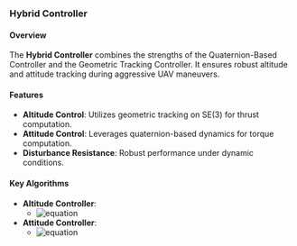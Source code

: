 ### Hybrid Controller

#### Overview
The **Hybrid Controller** combines the strengths of the Quaternion-Based Controller and the Geometric Tracking Controller. It ensures robust altitude and attitude tracking during aggressive UAV maneuvers.

#### Features
- **Altitude Control**: Utilizes geometric tracking on SE(3) for thrust computation.
- **Attitude Control**: Leverages quaternion-based dynamics for torque computation.
- **Disturbance Resistance**: Robust performance under dynamic conditions.

#### Key Algorithms
- **Altitude Controller**:
  - ![equation](https://latex.codecogs.com/svg.image?F=-k_x%5Ccdot%20e_x-k_v%5Ccdot%20e_v&plus;m%5Ccdot%5Cddot%7Bx%7D_d&plus;m%5Ccdot%20g%5Ccdot%20e_3)  
- **Attitude Controller**:
  - ![equation](https://latex.codecogs.com/svg.image?%5Ctau=-K_q%5Ccdot%20q_%7B%5Ctext%7Berr%7D%7D-K_%5Comega%5Ccdot%5Comega)
